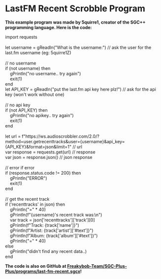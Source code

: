 # LastFM Recent Scrobble Program
**This example program was made by 5quirre1, creator of the SGC++ programming language. Here is the code:**
<div class="output">
    import requests<br><br>
    let username = gReadln("What is the username:") // ask the user for the last.fm username (eg: 5quirre1Z)<br><br>
    // no username<br>
    if (not username) then<br>
    &nbsp;&nbsp;&nbsp;&nbsp;gPrintln("no username.. try again")<br>
    &nbsp;&nbsp;&nbsp;&nbsp;exit(1)<br>
    end<br>
    let API_KEY = gReadln("put the last.fm api key here plz!") // ask for the api key (won't work without one)<br><br>
    // no api key<br>
    if (not API_KEY) then<br>
    &nbsp;&nbsp;&nbsp;&nbsp;gPrintln("no apikey.. try again")<br>
    &nbsp;&nbsp;&nbsp;&nbsp;exit(1)<br>
    end<br><br>
    let url = f"https://ws.audioscrobbler.com/2.0/?method=user.getrecenttracks&user={username}&api_key={API_KEY}&format=json&limit=1" // url<br>
    var response = requests.get(url) // response<br>
    var json = response.json() // json response<br><br>
    // error if error<br>
    if (response.status.code != 200) then<br>
    &nbsp;&nbsp;&nbsp;&nbsp;gPrintln("ERROR")<br>
    &nbsp;&nbsp;&nbsp;&nbsp;exit(1)<br>
    end<br><br>
    // get the recent track<br>
    if ('recenttracks' in json) then<br>
    &nbsp;&nbsp;&nbsp;&nbsp;gPrintln("=" * 40)<br>
    &nbsp;&nbsp;&nbsp;&nbsp;gPrintln(f"{username}'s recent track was:\n")<br>
    &nbsp;&nbsp;&nbsp;&nbsp;var track = json['recenttracks']['track'][0]<br>
    &nbsp;&nbsp;&nbsp;&nbsp;gPrintln(f"Track: {track['name']}")<br>
    &nbsp;&nbsp;&nbsp;&nbsp;gPrintln(f"Artist: {track['artist']['#text']}")<br>
    &nbsp;&nbsp;&nbsp;&nbsp;gPrintln(f"Album: {track['album']['#text']}")<br>
    &nbsp;&nbsp;&nbsp;&nbsp;gPrintln("=" * 40)<br>
    else<br>
    &nbsp;&nbsp;&nbsp;&nbsp;gPrintln("didn't find any recent data..)<br>
    end    
</div>

**The code is also on GitHub at [Freakybob-Team/SGC-Plus-Plus/programs/last-fm-recent.sgcx](https://github.com/Freakybob-Team/SGC-Plus-Plus/blob/main/programs/last-fm-recent.sgcx)!**

